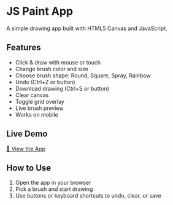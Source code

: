 # JS Paint App

A simple drawing app built with HTML5 Canvas and JavaScript.

## Features

- Click & draw with mouse or touch
- Change brush color and size
- Choose brush shape: Round, Square, Spray, Rainbow
- Undo (Ctrl+Z or button)
- Download drawing (Ctrl+S or button)
- Clear canvas
- Toggle grid overlay
- Live brush preview
- Works on mobile

## Live Demo

[🔗 View the App](https://kenthexe.github.io/JS-Paint-App)

## How to Use

1. Open the app in your browser
2. Pick a brush and start drawing
3. Use buttons or keyboard shortcuts to undo, clear, or save

